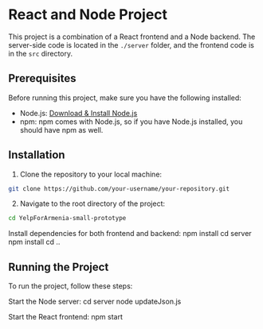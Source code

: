 # React and Node Project

This project is a combination of a React frontend and a Node backend. The server-side code is located in the `./server` folder, and the frontend code is in the `src` directory.

## Prerequisites

Before running this project, make sure you have the following installed:

- Node.js: [Download & Install Node.js](https://nodejs.org/en/download/)
- npm: npm comes with Node.js, so if you have Node.js installed, you should have npm as well.

## Installation

1. Clone the repository to your local machine:

```bash
git clone https://github.com/your-username/your-repository.git
```

2. Navigate to the root directory of the project:

```bash
cd YelpForArmenia-small-prototype
```

Install dependencies for both frontend and backend:
npm install
cd server
npm install
cd ..

## Running the Project
To run the project, follow these steps:

Start the Node server:
cd server
node updateJson.js

Start the React frontend:
npm start


